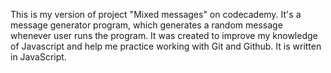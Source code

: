 This is my version of project "Mixed messages" on codecademy.
It's a message generator program, which generates a random message whenever user runs the program.
It was created to improve my knowledge of Javascript and help me practice working with Git and Github.
It is written in JavaScript.
